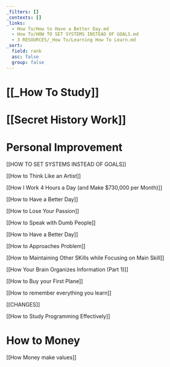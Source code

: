 ```yaml
---
_filters: []
_contexts: []
_links:
  - How To/How to Have a Better Day.md
  - How To/HOW TO SET SYSTEMS INSTEAD OF GOALS.md
  - 3 RESOURCES/_How To/Learning How To Learn.md
_sort:
  field: rank
  asc: false
  group: false
---
```


# [[_How To Study]]

# [[Secret History Work]]
# Personal Improvement

[[HOW TO SET SYSTEMS INSTEAD OF GOALS]]

[[How to Think Like an Artist]]

[[How I Work 4 Hours a Day (and Make $730,000 per Month)]]

[[How to Have a Better Day]]

[[How to Lose Your Passion]]

[[How to Speak with Dumb People]]

[[How to Have a Better Day]]

[[How to Approaches Problem]]

[[How to Maintaining Other SKills while Focusing on Main Skill]]

[[How Your Brain Organizes Information (Part 1)]]

[[How to Buy your First Plane]]

[[How to remember everything you learn]]

[[CHANGES]]

[[How to Study Programming Effectively]]
# How to Money 

[[How Money make values]]